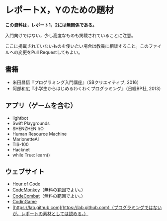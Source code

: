 # レポートX，Yのための題材

**この資料は，レポート1，2には無関係である。**

入門向けではない，少し高度なものも掲載されていることに注意。

ここに掲載されていないものを使いたい場合は教員に相談すること。このファイルへの変更をPull Requestしてもよい。

## 書籍

* 米田昌悟『プログラミング入門講座』（SBクリエイティブ, 2016）
* 阿部和広『小学生からはじめるわくわくプログラミング』（日経BP社, 2013）

## アプリ（ゲームを含む）

* lightbot
* Swift Playgrounds
* SHENZHEN I/O
* Human Resource Machine
* MarionetteAI
* TIS-100
* Hacknet
* while True: learn()

## ウェブサイト

* [Hour of Code](https://hourofcode.com/jp)
* [CodeMonkey](https://codemonkey.jp/)（無料の範囲でよい。）
* [CodeCombat](https://codecombat.com/)（無料の範囲でよい。）
* [CodinGame](https://www.codingame.com/)
* [https://lab.github.com](https://lab.github.com)（プログラミングではないが，レポートの素材としては認める。）